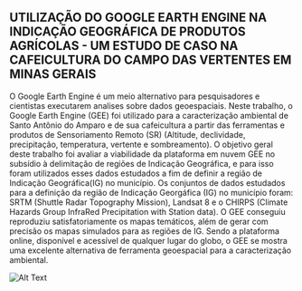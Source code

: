 ## UTILIZAÇÃO DO GOOGLE EARTH ENGINE NA INDICAÇÃO GEOGRÁFICA DE PRODUTOS AGRÍCOLAS - UM ESTUDO DE CASO NA CAFEICULTURA DO CAMPO DAS VERTENTES EM MINAS GERAIS

O Google Earth Engine é um meio alternativo para pesquisadores e cientistas executarem analises sobre dados geoespaciais. Neste trabalho, o Google Earth Engine (GEE) foi utilizado para a caracterização ambiental de Santo Antônio do Amparo e de sua cafeicultura a partir das ferramentas e produtos de Sensoriamento Remoto (SR) (Altitude, declividade, precipitação, temperatura, vertente e sombreamento). O objetivo geral deste trabalho foi avaliar a viabilidade da plataforma em nuvem GEE no subsídio à delimitação de regiões de Indicação Geográfica, e para isso foram utilizados esses dados estudados a fim de definir a região de Indicação Geográfica(IG) no município.  Os conjuntos de dados estudados para a definição da região de Indicação Georgáfica (IG) no município foram: SRTM (Shuttle Radar Topography Mission), Landsat 8 e o CHIRPS (Climate Hazards Group InfraRed Precipitation with Station data). O GEE conseguiu reproduziu satisfatoriamente os mapas temáticos, além de gerar com precisão os mapas simulados para as regiões de IG. Sendo a plataforma online, disponível e acessível de qualquer lugar do globo, o GEE se mostra uma excelente alternativa de ferramenta geoespacial para a caracterização ambiental.

![Alt Text](https://github.com/jeanoliveira92/CARACTERIZACAO-AMBIENTAL-GEE-IG/master/gee.png)

